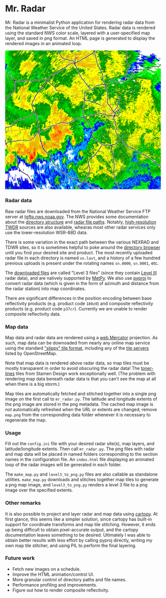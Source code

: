 # Mr. Radar

Mr. Radar is a minimalist Python application for rendering radar data
from the National Weather Service of the United States. Radar data is
rendered using the standard NWS color scale, layered with a
user-specified map layer, and saved in png format. An HTML page is
generated to display the rendered images in an animated loop.

![example radar image](example.png)

### Radar data

Raw radar files are downloaded from the National Weather Service
FTP server at
[tgftp.nws.noaa.gov](https://www.weather.gov/tg/anonymous).
The NWS provides some documentation about the
[directory structure](https://www.weather.gov/tg/fstandrd) and
[radar file paths](https://www.weather.gov/tg/radfiles).
Notably,
[high-resolution](https://www.ncdc.noaa.gov/data-access/radar-data/tdwr)
[TWDR](https://www.roc.noaa.gov/spg/default.aspx)
sources are also available,
whearas most other radar services only use the lower-resolution WSR-88D
data.

There is some variation in the exact path between the various NEXRAD
and TDWR sites, so it is sometimes helpful to poke around the
[directory browser](https://tgftp.nws.noaa.gov/SL.us008001/DF.of/DC.radar/)
until you find your desired site and product.  The most recently uploaded
radar file in each directory is named `sn.last`, and a history of a few
hundred previous uploads is present under the rotating names `sn.0000`,
`sn.0001`, etc.

The [downloaded files](https://www.roc.noaa.gov/WSR88D/BuildInfo/Files.aspx)
are called "Level 3 files" (since they contain
[Level III](https://www.roc.noaa.gov/WSR88D/Level_III/Level3Info.aspx)
radar data), and are natively supported by
[MetPy](https://unidata.github.io/MetPy/latest/api/generated/metpy.io.Level3File.html).
We also use [pyproj](https://pyproj4.github.io/pyproj/stable/) to
convert radar data (which is given in the form of azimuth and distance
from the radar station) into map coordinates.

There are significant differences in the position encoding between
base reflectivity products (e.g. product code `180z0`) and composite
reflectivity products (e.g. product code `p37cr`). Currently we are
unable to render composite reflectivity data.

### Map data

Map data and radar data are rendered using a
[web Mercator](https://en.wikipedia.org/wiki/Web_Mercator_projection)
projection.  As such, map data can be downoaded from nearly any
online map service using the standard
["slippy" tile format](https://wiki.openstreetmap.org/wiki/Slippy_map_tilenames),
including any of the
[tile servers](https://wiki.openstreetmap.org/wiki/Tile_servers)
listed by OpenStreetMap.

Note that map data is rendered *above* radar data, so map tiles must be
mostly transparent in order to avoid obscuring the radar data!  The
[toner-lines](http://maps.stamen.com/toner-lines/)
tiles from Stamen Design work exceptionally well.
(The problem with rendering map data beneath radar data is that you
can't see the map at all when there is a big storm.)

Map tiles are automatically fetched and stitched together into a
single png image on the first call to `mr_radar.py`.  The latitude and
longitude extents of the png image are stored in the png metadata. The
cached map image is *not* automatically refreshed when the URL or
extents are changed; remove `map.png` from the corresponding data
folder whenever it is necessary to regenerate the map.

### Usage

Fill out the `config.ini` file with your desired radar site(s), map
layers, and latitude/longitude extents.  Then call `mr_radar.py`.  The
png files with radar and map data will be placed in named folders
corresponding to the section names in the configuration file.  An
`index.html` file displaying an animated loop of the radar images
will be generated in each folder.

The `make_map.py` and `level3_to_png.py` files are also callable as
standalone utilities.  `make_map.py` downloads and stitches together
map tiles to generate a png map image, and `level3_to_png.py` renders
a level 3 file to a png image over the specified extents.

### Other remarks

It is also possible to project and layer radar and map data using
[cartopy](https://scitools.org.uk/cartopy/docs/latest/).  At first
glance, this seems like a simpler solution, since cartopy has built-in
support for coordinate transforms and map tile stitching.  However, it
ends up being difficult to obtain pixel-accurate output, and the
cartopy documentation leaves something to be desired.  Ultimately I
was able to obtain better results with less effort by calling pyproj
directly, writing my own map tile stitcher, and using PIL to perform
the final layering.

### Future work

* Fetch new images on a schedule.
* Improve the HTML animation/control UI.
* More granular control of directory paths and file names.
* Performance profiling and improvements.
* Figure out how to render composite reflectivity.
